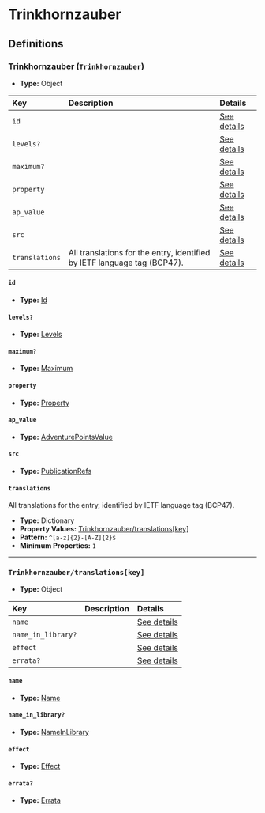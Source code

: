 # Trinkhornzauber

## Definitions

### <a name="Trinkhornzauber"></a> Trinkhornzauber (`Trinkhornzauber`)

- **Type:** Object

Key | Description | Details
:-- | :-- | :--
`id` |  | <a href="#Trinkhornzauber/id">See details</a>
`levels?` |  | <a href="#Trinkhornzauber/levels">See details</a>
`maximum?` |  | <a href="#Trinkhornzauber/maximum">See details</a>
`property` |  | <a href="#Trinkhornzauber/property">See details</a>
`ap_value` |  | <a href="#Trinkhornzauber/ap_value">See details</a>
`src` |  | <a href="#Trinkhornzauber/src">See details</a>
`translations` | All translations for the entry, identified by IETF language tag (BCP47). | <a href="#Trinkhornzauber/translations">See details</a>

#### <a name="Trinkhornzauber/id"></a> `id`

- **Type:** <a href="../_Activatable.md#Id">Id</a>

#### <a name="Trinkhornzauber/levels"></a> `levels?`

- **Type:** <a href="../_Activatable.md#Levels">Levels</a>

#### <a name="Trinkhornzauber/maximum"></a> `maximum?`

- **Type:** <a href="../_Activatable.md#Maximum">Maximum</a>

#### <a name="Trinkhornzauber/property"></a> `property`

- **Type:** <a href="../_Activatable.md#Property">Property</a>

#### <a name="Trinkhornzauber/ap_value"></a> `ap_value`

- **Type:** <a href="../_Activatable.md#AdventurePointsValue">AdventurePointsValue</a>

#### <a name="Trinkhornzauber/src"></a> `src`

- **Type:** <a href="../source/_PublicationRef.md#PublicationRefs">PublicationRefs</a>

#### <a name="Trinkhornzauber/translations"></a> `translations`

All translations for the entry, identified by IETF language tag (BCP47).

- **Type:** Dictionary
- **Property Values:** <a href="#Trinkhornzauber/translations[key]">Trinkhornzauber/translations[key]</a>
- **Pattern:** `^[a-z]{2}-[A-Z]{2}$`
- **Minimum Properties:** `1`

---

### <a name="Trinkhornzauber/translations[key]"></a> `Trinkhornzauber/translations[key]`

- **Type:** Object

Key | Description | Details
:-- | :-- | :--
`name` |  | <a href="#Trinkhornzauber/translations[key]/name">See details</a>
`name_in_library?` |  | <a href="#Trinkhornzauber/translations[key]/name_in_library">See details</a>
`effect` |  | <a href="#Trinkhornzauber/translations[key]/effect">See details</a>
`errata?` |  | <a href="#Trinkhornzauber/translations[key]/errata">See details</a>

#### <a name="Trinkhornzauber/translations[key]/name"></a> `name`

- **Type:** <a href="../_Activatable.md#Name">Name</a>

#### <a name="Trinkhornzauber/translations[key]/name_in_library"></a> `name_in_library?`

- **Type:** <a href="../_Activatable.md#NameInLibrary">NameInLibrary</a>

#### <a name="Trinkhornzauber/translations[key]/effect"></a> `effect`

- **Type:** <a href="../_Activatable.md#Effect">Effect</a>

#### <a name="Trinkhornzauber/translations[key]/errata"></a> `errata?`

- **Type:** <a href="../source/_Erratum.md#Errata">Errata</a>
